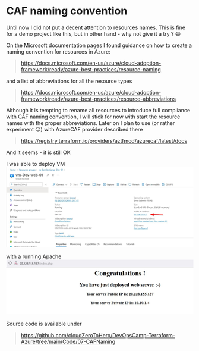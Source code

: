 # CAF naming convention

Until now I did not put a decent attention to resources names. This is fine for a demo project like this, but in other hand - why not give it a try ? :smile:

On the Microsoft documentation pages I found guidance on how to create a naming convention for resources in Azure:

> https://docs.microsoft.com/en-us/azure/cloud-adoption-framework/ready/azure-best-practices/resource-naming

and a list of abbreviations for all the resource types

> https://docs.microsoft.com/en-us/azure/cloud-adoption-framework/ready/azure-best-practices/resource-abbreviations


Although it is tempting to rename all resources to introduce full compliance with CAF naming convention, I will stick for now with start the resource names with the proper abbreviations. Later on I plan to use (or rather experiment :wink:) with AzureCAF provider described there

> https://registry.terraform.io/providers/aztfmod/azurecaf/latest/docs

And it seems - it is still OK

I was able to deploy VM 
![Web VM](./images/07-VM.jpg)

with a running Apache 
![test web page](./images/07-apache-and-php-running.jpg)

Source code is available under
> https://github.com/cloudZeroToHero/DevOpsCamp-Terraform-Azure/tree/main/Code/07-CAFNaming